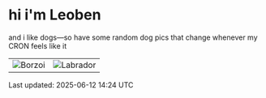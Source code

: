 # hi i'm Leoben

and i like dogs—so have some random dog pics that change whenever my CRON feels like it

|  |  |
|--------|----------|
| ![Borzoi](https://random-dog-vercel.vercel.app/api/random-borzoi?v=1749738252) | ![Labrador](https://random-dog-vercel.vercel.app/api/random-labrador?v=1749738252) |

Last updated: 2025-06-12 14:24 UTC
